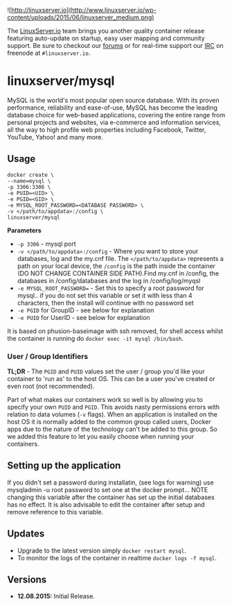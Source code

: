 ![http://linuxserver.io](http://www.linuxserver.io/wp-content/uploads/2015/06/linuxserver_medium.png)

The [LinuxServer.io](http://linuxserver.io) team brings you another quality container release featuring auto-update on startup, easy user mapping and community support. Be sure to checkout our [forums](http://forum.linuxserver.io) or for real-time support our [IRC](http://www.linuxserver.io/index.php/irc/) on freenode at `#linuxserver.io`.

# linuxserver/mysql

MySQL is the world's most popular open source database. With its proven performance, reliability and ease-of-use, MySQL has become the leading database choice for web-based applications, covering the entire range from personal projects and websites, via e-commerce and information services, all the way to high profile web properties including Facebook, Twitter, YouTube, Yahoo! and many more. 

## Usage

```
docker create \
--name=mysql \
-p 3306:3306 \
-e PUID=<UID> \
-e PGID=<GID> \
-e MYSQL_ROOT_PASSWORD=<DATABASE PASSWORD> \
-v </path/to/appdata>:/config \
linuxserver/mysql
```

**Parameters**

* `-p 3306` - mysql port
* `-v </path/to/appdata>:/config` - Where you want to store your databases, log and the my.cnf file. The `</path/to/appdata>` represents a path on your local device, the `/config` is the path inside the container (DO NOT CHANGE CONTAINER SIDE PATH).Find my.cnf in /config, the databases in /config/databases and the log in /config/log/myqsl
* `-e MYSQL_ROOT_PASSWORD=` - Set this to specify a root password for mysql.. if you do not set this variable or set it with less than 4 characters, then the install will continue with no password set
* `-e PGID` for GroupID - see below for explanation
* `-e PUID` for UserID - see below for explanation

It is based on phusion-baseimage with ssh removed, for shell access whilst the container is running do `docker exec -it mysql /bin/bash`.

### User / Group Identifiers

**TL;DR** - The `PGID` and `PUID` values set the user / group you'd like your container to 'run as' to the host OS. This can be a user you've created or even root (not recommended).

Part of what makes our containers work so well is by allowing you to specify your own `PUID` and `PGID`. This avoids nasty permissions errors with relation to data volumes (`-v` flags). When an application is installed on the host OS it is normally added to the common group called users, Docker apps due to the nature of the technology can't be added to this group. So we added this feature to let you easily choose when running your containers.

## Setting up the application 

If you didn't set a password during installatin, (see logs for warning) use mysqladmin -u root password <PASSWORD> to set one at the docker prompt... NOTE changing this variable after the container has set up the initial databases has no effect. It is also advisable to edit the container after setup and remove reference to this variable.


## Updates

* Upgrade to the latest version simply `docker restart mysql`.
* To monitor the logs of the container in realtime `docker logs -f mysql`.



## Versions

+ **12.08.2015:** Initial Release. 
